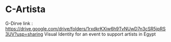 # C-Artista
G-Dirve link : https://drive.google.com/drive/folders/1rxdkrKXiw6h9TvNUwD7n3cSR5jpRS3UV?usp=sharing
Visual Identity for an event to support artists in Egypt
